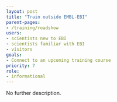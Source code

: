 ```yaml
---
layout: post
title: "Train outside EMBL-EBI"
parent-pages:
- /training/roadshow
users:
- scientists new to EBI
- scientists familiar with EBI
- visitors
goals:
- Connect to an upcoming training course
priority: 7
role:
- informational
---
```


No further description.

